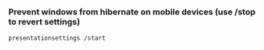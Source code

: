 ### Prevent windows from hibernate on mobile devices (use /stop to revert settings)
```
presentationsettings /start 
```

